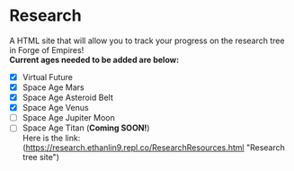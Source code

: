 # Research
A HTML site that will allow you to track your progress on the research tree in Forge of Empires!\
**Current ages needed to be added are below:** 
- [X] Virtual Future
- [X] Space Age Mars
- [X] Space Age Asteroid Belt
- [X] Space Age Venus
- [ ] Space Age Jupiter Moon
- [ ] Space Age Titan (**Coming SOON!**)\
Here is the link: (https://research.ethanlin9.repl.co/ResearchResources.html "Research tree site")
